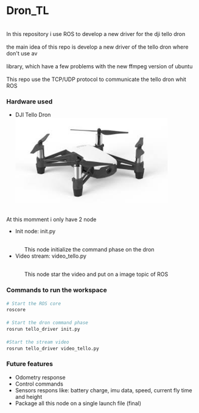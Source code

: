 <h1> Dron_TL</h1> 

<br> In this repository i use ROS to develop a new driver for the dji tello dron </br>
<br> the main idea of this repo is develop a new driver of the tello dron where don't use av </br>
<br> library, which have a few problems with the new ffmpeg version of ubuntu </br>
<br> This repo use the TCP/UDP protocol to communicate the tello dron whit ROS </br>

<h3>Hardware used</h3>
<ul>
	<li>DJI Tello Dron</li>
	<img src="images/tello.jpeg" width="400"> 
</ul>

<br> At this momment i only have 2 node </br>
<ul>
	<li>Init node: init.py</li>
	<ul>
		<br>This node initialize the command phase on the dron </br>
	</ul>
	<li>Video stream: video_tello.py</li>
	<ul>
		<br>This node star the video and put on a image topic of ROS </br>
	</ul>
</ul> 

<h3> Commands to run the workspace </h3>

```bash
# Start the ROS core
roscore

# Start the dron command phase
rosrun tello_driver init.py

#Start the stream video 
rosrun tello_driver video_tello.py

```
<h3>Future features</h3>
<ul>
	<li>Odometry response</li>
	<li>Control commands</li>
	<li>Sensors respons like: battery charge, imu data, speed, current fly time and height</li>
	<li>Package all this node on a single launch file (final)</li>
</ul>